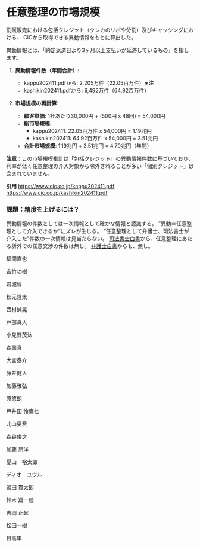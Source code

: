 # 任意整理の市場規模

割賦販売における包括クレジット（クレカのリボや分割）及びキャッシングにおける、
CICから取得できる異動情報をもとに算出した。

異動情報とは、「約定返済日より3ヶ月以上支払いが延滞しているもの」を指します。

1. **異動情報件数（年間合計）**:
   - kappu202411.pdfから: 2,205万件（22.05百万件）**※注**
   - kashikin202411.pdfから: 6,492万件（64.92百万件）

2. **市場規模の再計算**:
   - **顧客単価**: 1社あたり30,000円 + (500円 x 48回) = 54,000円
   - **総市場規模**:
     - kappu202411: 22.05百万件 x 54,000円 = 1.19兆円
     - kashikin202411: 64.92百万件 x 54,000円 = 3.51兆円
   - **合計市場規模**: 1.19兆円 + 3.51兆円 = 4.70兆円（年間）

**注意**：この市場規模推計は「包括クレジット」の異動情報件数に基づいており、利率が低く任意整理の介入対象から除外されることが多い「個別クレジット」は含まれていません。

**引用**
https://www.cic.co.jp/kappu202411.pdf
https://www.cic.co.jp/kashikin202411.pdf

### 課題：精度を上げるには？
異動情報の件数としては一次情報として確かな情報と認識する。
”異動＝任意整理として介入できるか”にズレが生じる。
”任意整理として弁護士、司法書士が介入した”件数の一次情報は見当たらない。
[司法書士白書](https://www.shiho-shoshi.or.jp/association/publish/hakusho/%e5%8f%b8%e6%b3%95%e6%9b%b8%e5%a3%ab%e7%99%bd%e6%9b%b8-2023%e5%b9%b4%e7%89%88/)から、任意整理にあたる訴外での任意交渉の件数は無し。
[弁護士白書](https://www.nichibenren.or.jp/document/statistics/fundamental_statistics2023.html)からも、無し。


福間直也

吉竹功樹

岩城智

秋元隆太

西村誠晃

戸部真人

小見野茂汰

森薗真

大宮泰介

藤井健人

加藤雅弘

原悠朗

戸井田 怜鷹杜

北山奨吾

森谷俊之

加藤 昂洋

夏山　裕太郎

ディオ　ユウル

須田 貫太郎

鈴木 翔一朗

吉岡 正起

松田一樹

日高隼